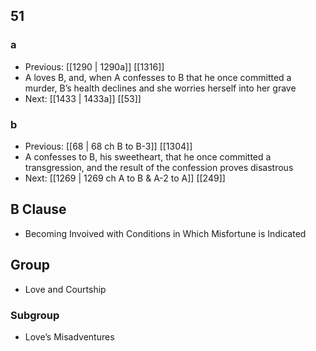 ## 51
### a
- Previous: [[1290 | 1290a]] [[1316]] 
- A loves B, and, when A confesses to B that he once committed a murder, B’s health declines and she worries herself into her grave
- Next: [[1433 | 1433a]] [[53]] 

### b
- Previous: [[68 | 68 ch B to B-3]] [[1304]] 
- A confesses to B, his sweetheart, that he once committed a transgression, and the result of the confession proves disastrous
- Next: [[1269 | 1269 ch A to B &amp; A-2 to A]] [[249]] 

## B Clause
- Becoming Invoived with Conditions in Which Misfortune is Indicated

## Group
- Love and Courtship

### Subgroup
- Love’s Misadventures

